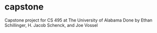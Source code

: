 # capstone
Capstone project for CS 495 at The University of Alabama
Done by Ethan Schillinger, H. Jacob Schenck, and Joe Vossel

